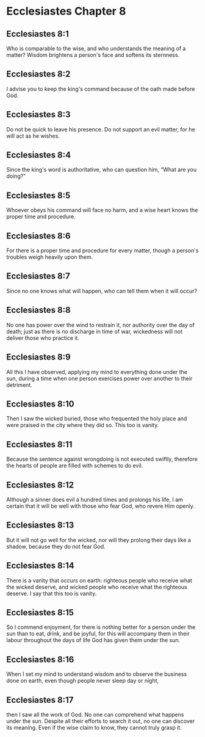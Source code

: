 # Ecclesiastes Chapter 8

## Ecclesiastes 8:1
Who is comparable to the wise, and who understands the meaning of a matter? Wisdom brightens a person's face and softens its sternness.

## Ecclesiastes 8:2
I advise you to keep the king's command because of the oath made before God.

## Ecclesiastes 8:3
Do not be quick to leave his presence. Do not support an evil matter, for he will act as he wishes.

## Ecclesiastes 8:4
Since the king's word is authoritative, who can question him, “What are you doing?”

## Ecclesiastes 8:5
Whoever obeys his command will face no harm, and a wise heart knows the proper time and procedure.

## Ecclesiastes 8:6
For there is a proper time and procedure for every matter, though a person's troubles weigh heavily upon them.

## Ecclesiastes 8:7
Since no one knows what will happen, who can tell them when it will occur?

## Ecclesiastes 8:8
No one has power over the wind to restrain it, nor authority over the day of death; just as there is no discharge in time of war, wickedness will not deliver those who practice it.

## Ecclesiastes 8:9
All this I have observed, applying my mind to everything done under the sun, during a time when one person exercises power over another to their detriment.

## Ecclesiastes 8:10
Then I saw the wicked buried, those who frequented the holy place and were praised in the city where they did so. This too is vanity.

## Ecclesiastes 8:11
Because the sentence against wrongdoing is not executed swiftly, therefore the hearts of people are filled with schemes to do evil.

## Ecclesiastes 8:12
Although a sinner does evil a hundred times and prolongs his life, I am certain that it will be well with those who fear God, who revere Him openly.

## Ecclesiastes 8:13
But it will not go well for the wicked, nor will they prolong their days like a shadow, because they do not fear God.

## Ecclesiastes 8:14
There is a vanity that occurs on earth: righteous people who receive what the wicked deserve, and wicked people who receive what the righteous deserve. I say that this too is vanity.

## Ecclesiastes 8:15
So I commend enjoyment, for there is nothing better for a person under the sun than to eat, drink, and be joyful, for this will accompany them in their labour throughout the days of life God has given them under the sun.

## Ecclesiastes 8:16
When I set my mind to understand wisdom and to observe the business done on earth, even though people never sleep day or night,

## Ecclesiastes 8:17
then I saw all the work of God. No one can comprehend what happens under the sun. Despite all their efforts to search it out, no one can discover its meaning. Even if the wise claim to know, they cannot truly grasp it.
